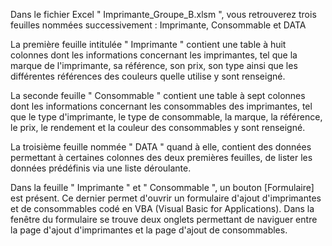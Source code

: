 Dans le fichier Excel " Imprimante_Groupe_B.xlsm ", vous retrouverez trois feuilles nommées successivement : Imprimante, Consommable et DATA



La première feuille intitulée " Imprimante " contient une table à huit colonnes dont les informations concernant les imprimantes, tel que la marque de l'imprimante,
sa référence, son prix, son type ainsi que les différentes références des couleurs quelle utilise y sont renseigné.

La seconde feuille " Consommable " contient une table à sept colonnes dont les informations concernant les consommables des imprimantes, tel que le type d'imprimante,
le type de consommable, la marque, la référence, le prix, le rendement et la couleur des consommables y sont renseigné.

La troisième feuille nommée " DATA " quand à elle, contient des données permettant à certaines colonnes des deux premières feuilles, de lister les données prédéfinis
via une liste déroulante.



Dans la feuille " Imprimante " et " Consommable ", un bouton [Formulaire] est présent. Ce dernier permet d'ouvrir un formulaire d'ajout d'imprimantes et de consommables codé en VBA (Visual Basic for Applications). Dans la fenêtre du formulaire se trouve deux onglets permettant de naviguer entre la page d'ajout d'imprimantes et la page d'ajout de consommables.
